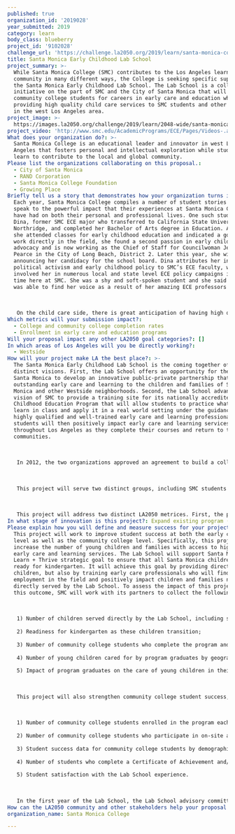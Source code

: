 ```yaml
---
published: true
organization_id: '2019028'
year_submitted: 2019
category: learn
body_class: blueberry
project_id: '9102028'
challenge_url: 'https://challenge.la2050.org/2019/learn/santa-monica-college/'
title: Santa Monica Early Childhood Lab School
project_summary: >-
  While Santa Monica College (SMC) contributes to the Los Angeles learning
  community in many different ways, the College is seeking specific support for
  the Santa Monica Early Childhood Lab School. The Lab School is a collaborative
  initiative on the part of SMC and the City of Santa Monica that will prepare
  community college students for careers in early care and education while
  providing high quality child care services to SMC students and other families
  in the west Los Angeles area.
project_image: >-
  https://images.la2050.org/challenge/2019/learn/2048-wide/santa-monica-college.jpg
project_video: 'http://www.smc.edu/AcademicPrograms/ECE/Pages/Videos-.aspx'
What does your organization do?: >-
  Santa Monica College is an educational leader and innovator in west Los
  Angeles that fosters personal and intellectual exploration while students
  learn to contribute to the local and global community.
Please list the organizations collaborating on this proposal.:
  - City of Santa Monica
  - RAND Corporation
  - Santa Monica College Foundation
  - Growing Place
Briefly tell us a story that demonstrates how your organization turns inspiration into impact.: >-
  Each year, Santa Monica College compiles a number of student stories that
  speak to the powerful impact that their experiences at Santa Monica College
  have had on both their personal and professional lives. One such student is
  Dina, former SMC ECE major who transferred to California State University,
  Northridge, and completed her Bachelor of Arts degree in Education. Although
  she attended classes for early childhood education and indicated a goal to
  work directly in the field, she found a second passion in early childhood
  advocacy and is now working as the Chief of Staff for Councilwoman Jeannine
  Pearce in the City of Long Beach, District 2. Later this year, she will be
  announcing her candidacy for the school board. Dina attributes her interest in
  political activism and early childhood policy to SMC’s ECE faculty, who
  involved her in numerous local and state level ECE policy campaigns in her
  time here at SMC. She was a shy and soft-spoken student and she said that she
  was able to find her voice as a result of her amazing ECE professors support. 
   
   
   
   On the child care side, there is great anticipation of having high quality, full-time infant, toddler and preschool care and education. For example, the many workers who have jobs in Santa Monica’s hotels and other hospitality related businesses, look forward to having a trusted program for their children near their jobs. The local union representing hotel workers has expressed how helpful the Early Childhood Lab School will be when it opens in fall 2020 and beyond. Furthermore, there is interest among the Lab School advisory committee for the Lab School to serve not only as a model for other communities but to share its knowledge and expertise throughout the region, and in fact Growing Place has already begun inviting other educators and policymakers into its facility for networking and sharing.
Which metrics will your submission impact?:
  - College and community college completion rates
  - Enrollment in early care and education programs
Will your proposal impact any other LA2050 goal categories?: []
In which areas of Los Angeles will you be directly working?:
  - Westside
How will your project make LA the best place?: >-
  The Santa Monica Early Childhood Lab School is the coming together of two
  distinct visions. First, the Lab School offers an opportunity for the City of
  Santa Monica to develop an innovative public-private partnership that delivers
  outstanding early care and learning to the children and families of Santa
  Monica and other Westside neighborhoods. Second, the Lab School advances the
  vision of SMC to provide a training site for its nationally accredited Early
  Childhood Education Program that will allow students to practice what they
  learn in class and apply it in a real world setting under the guidance of
  highly qualified and well-trained early care and learning professionals. These
  students will then positively impact early care and learning services
  throughout Los Angeles as they complete their courses and return to their
  communities. 
   
   
   
   In 2012, the two organizations approved an agreement to build a college-managed center on land owned by the city in downtown Santa Monica, breaking ground in Spring 2018. SMC expects to open the facility in Fall 2020 and reach full operational status by January 2021, enrolling children from 12 weeks to age 5. SMC selected Growing Place, a nationally accredited non-profit child care provider to oversee the child care program. SMC and Growing Place staff and teachers will collaborate to align and strengthen their respective curricula and best practices, incorporating the principles and practices of Reggio Emilia to offer creative indoor and outdoor programming, including music, art, dramatic play, STEM, woodworking, and gardening to engage young children in education.
   
   
   
   This project will serve two distinct groups, including SMC students pursuing careers in early care and education and families in need of early care and education services. SMC’s ECE program enrolls more than 900 students annually. More than 70% of students represent underserved ethnic and racial groups, while more than 50% qualify for state and federal financial aid. The Lab School will serve up to 110 children annually who reflect the diversity of Los Angeles County. The Lab School will set aside a minimum of 15 percent of its slots for low- to middle-income families, including SMC student families and families who work in Santa Monica but may not live there, providing tuition assistance as necessary. 
   
   
   
   This project will address two distinct LA2050 metrices. First, the project will increase access to high quality early care and learning services by providing full-day, full-year early care and education services, including high demand infant care. Second, the Lab School will increase college completion rates by providing students with a highly creative, innovative, and supportive learning environment where they can actively apply their skills and interests. At least 90% of students will complete their personal program goals within six years, including certificate/degree completion, child development permit attainment/renewal, and/or transfer.
In what stage of innovation is this project?: Expand existing program (expanding and continuing ongoing successful projects)
Please explain how you will define and measure success for your project.: >-
  This project will work to improve student success at both the early childhood
  level as well as the community college level. Specifically, this project will
  increase the number of young children and families with access to high quality
  early care and learning services. The Lab School will support Santa Monica’s
  Learn + Thrive strategic goal to ensure that all Santa Monica children are
  ready for kindergarten. It will achieve this goal by providing direct care to
  children, but also by training early care professionals who will find
  employment in the field and positively impact children and families not
  directly served by the Lab School. To assess the impact of this project on
  this outcome, SMC will work with its partners to collect the following data:
   
   
   
   1) Number of children served directly by the Lab School, including socio-economic demographics of these children;
   
   2) Readiness for kindergarten as these children transition;
   
   3) Number of community college students who complete the program and enter the workforce;
   
   4) Number of young children cared for by program graduates by geographic location and socio-economic data; and
   
   5) Impact of program graduates on the care of young children in their places of employment, which may be assessed through parent/employer satisfaction surveys, child success data, and readiness for kindergarten.
   
   
   
   This project will also strengthen community college student success, focusing on completion. Santa Monica College offers one of the most successful early childhood education programs in the state, and this partnership with the City of Santa Monica to offer a Lab School in the community will only improve the program’s reputation. While the program enjoys a relatively high student success rate with more than 80% of students on average successfully completing their coursework each semester, there is a significant equity gap among student groups. The Lab School will help address these equity gaps by providing students with mentoring, support, observation, and hands-on training with early care professionals who are among the best in their field. The inclusion of culturally responsive, equity minded curriculum that connects theory with practice will help ensure that both community college students and low-income children and families, particularly those traditionally underrepresented in quality educational experiences at both the pre-school and postsecondary education level, obtain the skills and resources they need to be successful. To assess the impact of this project on this outcome, SMC will work with its partners to collect the following data:
   
   
   
   1) Number of community college students enrolled in the program each semester by socio-economic demographics;
   
   2) Number of community college students who participate in on-site activities in the Lab School by activity and demographic groups;
   
   3) Student success data for community college students by demographic groups, including course retention, successful course completion, program persistence, and program completion; and
   
   4) Number of students who complete a Certificate of Achievement and/or an Associate’s degree, earn or renew a child development permit, and/or transfer to a baccalaureate program within 6 years by student demographic groups;
   
   5) Student satisfaction with the Lab School experience.
   
   
   
   In the first year of the Lab School, the Lab School advisory committee will review this data on a semester basis to facilitate timely review and revision as the data indicates. However, as the Lab School enters the 2021-2022 academic year, program assessment will occur on an annual basis.
How can the LA2050 community and other stakeholders help your proposal succeed?: []
organization_name: Santa Monica College

---
```

